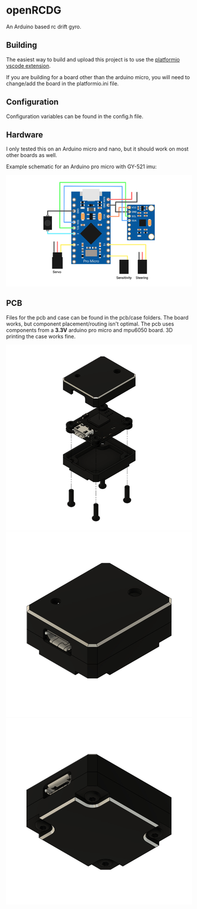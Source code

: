 # openRCDG
An Arduino based rc drift gyro.

## Building
The easiest way to build and upload this project is to use the [platformio vscode extension](https://platformio.org/install/ide?install=vscode).

If you are building for a board other than the arduino micro, you will need to change/add the board in the platformio.ini file.

## Configuration
Configuration variables can be found in the config.h file.

## Hardware
I only tested this on an Arduino micro and nano, but it should work on most other boards as well.

Example schematic for an Arduino pro micro with GY-521 imu:

![schematic](https://github.com/dot1nt/openRCDG/blob/main/assets/schematic.PNG)

## PCB
Files for the pcb and case can be found in the pcb/case folders. The board works, but component placement/routing isn't optimal. The pcb uses components from a **3.3V** arduino pro micro and mpu6050 board. 3D printing the case works fine. 

![1](https://github.com/dot1nt/openRCDG/blob/main/assets/1.PNG)
![2](https://github.com/dot1nt/openRCDG/blob/main/assets/2.PNG)
![3](https://github.com/dot1nt/openRCDG/blob/main/assets/3.PNG)
